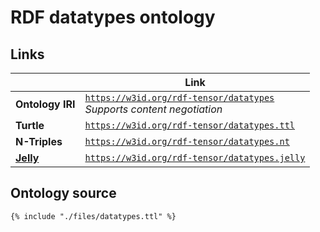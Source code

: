 # RDF datatypes ontology

## Links

| | Link |
| --- | --- |
| **Ontology IRI** | [`https://w3id.org/rdf-tensor/datatypes`](https://w3id.org/rdf-tensor/datatypes)<br>*Supports content negotiation* |
| **Turtle** | [`https://w3id.org/rdf-tensor/datatypes.ttl`](https://w3id.org/rdf-tensor/datatypes.ttl) |
| **N-Triples** | [`https://w3id.org/rdf-tensor/datatypes.nt`](https://w3id.org/rdf-tensor/datatypes.nt) |
| [**Jelly**](https://w3id.org/jelly) | [`https://w3id.org/rdf-tensor/datatypes.jelly`](https://w3id.org/rdf-tensor/datatypes.jelly) |

## Ontology source

```ttl
{% include "./files/datatypes.ttl" %}
```
